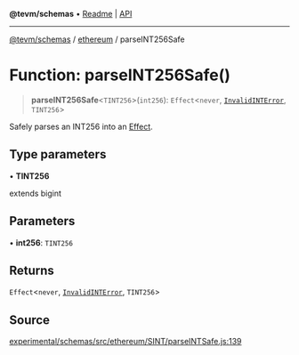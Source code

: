 **@tevm/schemas** • [Readme](../../README.md) \| [API](../../modules.md)

***

[@tevm/schemas](../../README.md) / [ethereum](../README.md) / parseINT256Safe

# Function: parseINT256Safe()

> **parseINT256Safe**\<`TINT256`\>(`int256`): `Effect`\<`never`, [`InvalidINTError`](../classes/InvalidINTError.md), `TINT256`\>

Safely parses an INT256 into an [Effect](https://www.effect.website/docs/essentials/effect-type).

## Type parameters

• **TINT256**

extends bigint

## Parameters

• **int256**: `TINT256`

## Returns

`Effect`\<`never`, [`InvalidINTError`](../classes/InvalidINTError.md), `TINT256`\>

## Source

[experimental/schemas/src/ethereum/SINT/parseINTSafe.js:139](https://github.com/evmts/tevm-monorepo/blob/main/experimental/schemas/src/ethereum/SINT/parseINTSafe.js#L139)
